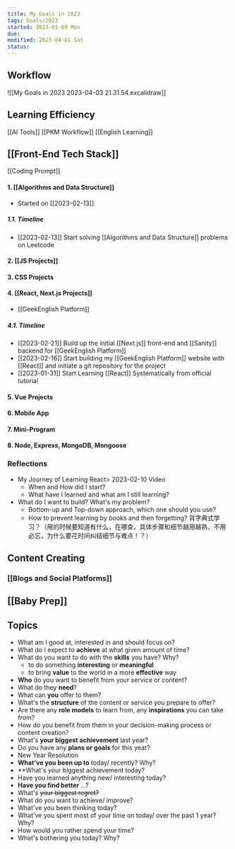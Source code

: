 ```yaml
---
title: My Goals in 2023
tags: Goals/2023    
started: 2023-01-09 Mon
due: 
modified: 2023-04-01 Sat
status: 
---
```

## Workflow
![[My Goals in 2023 2023-04-03 21.31.54.excalidraw]]

## Learning Efficiency
[[AI Tools]]
[[PKM Workflow]]
[[English Learning]]
## [[Front-End Tech Stack]]
[[Coding Prompt]]
#### 1. [[Algorithms and Data Structure]]
- Started on [[2023-02-13]]
##### 1.1. Timeline
- [[2023-02-13]] Start solving [[Algorithms and Data Structure]] problems on Leetcode 
#### 2. [[JS Projects]]
#### 3. CSS Projects
#### 4. [[React, Next.js Projects]]
- [[GeekEnglish Platform]]
##### 4.1. Timeline
- [[2023-02-21]] Build up the initial [[Next.js]] front-end and [[Sanity]] backend for [[GeekEnglish Platform]]
- [[2023-02-16]] Start building my [[GeekEnglish Platform]] website with [[React]] and initiate a git repository for the project
- [[2023-01-31]] Start Learning [[React]] Systematically from official tutorial 
#### 5. Vue Projects
#### 6. Mobile App
#### 7. Mini-Program
#### 8. Node, Express, MongoDB, Mongoose
### Reflections
- My Journey of Learning React> 2023-02-10 Video
	- When and How did I start?
	- What have I learned and what am I still learning? 
- What do I want to build? What's my problem?
	- Bottom-up and Top-down approach, which one should you use? 
	- How to prevent learning by books and then forgetting? 背字典式学习？（用的时候要知道有什么，在哪查，具体步骤和细节越用越熟，不用必忘，为什么要花时间纠结细节与难点！？）
## Content Creating
### [[Blogs and Social Platforms]] 

## [[Baby Prep]]
## Topics
- What am I good at, interested in and should focus on?
- What do I expect to **achieve** at what given amount of time? 
- What do you want to do with the **skills** you have? Why?
	- to do something **interesting** or **meaningful**
	- to bring **value** to the world in a more **effective** way  
- **Who** do you want to benefit from your service or content?  
- What do they **need**?  
- What can **you** offer to them?  
- What's the **structure** of the content or service you prepare to offer?  
- Are there any **role models** to learn from, any **inspirations** you can take from?  
- How do you benefit from them in your decision-making process or content creation?
- What's **your biggest achievement** last year?
- Do you have any **plans or goals** for this year?
- New Year Resolution
- **What've you been up to** today/ recently? Why?
- **What's your biggest achievement today?
- Have you learned anything new/ interesting today?
- **Have you find better** ...?
- What's ~~your biggest regret?~~
- What do you want to achieve/ improve?
- What've you been thinking today?
- What've you spent most of your time on today/ over the past 1 year? Why?
- How would you rather spend your time?
- What's bothering you today? Why?